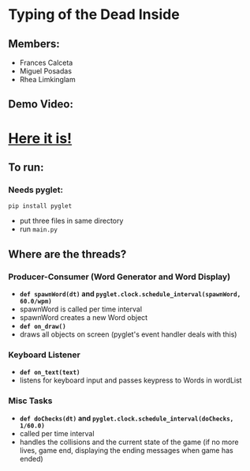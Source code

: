 # Typing of the Dead Inside

## Members:

- Frances Calceta
- Miguel Posadas
- Rhea Limkinglam


## Demo Video:
# [Here it is!](https://drive.google.com/file/d/0B08-BvAcWqPHRHdRTGU1b0VVZkk/view?usp=sharing)


## To run: 
### Needs pyglet:
```pip install pyglet```
- put three files in same directory
- run ```main.py```

## Where are the threads?

### Producer-Consumer (Word Generator and Word Display)
- **```def spawnWord(dt)``` and ```pyglet.clock.schedule_interval(spawnWord, 60.0/wpm)```**
- spawnWord is called per time interval
- spawnWord creates a new Word object
- **```def on_draw()```**
- draws all objects on screen (pyglet's event handler deals with this)
### Keyboard Listener
- **```def on_text(text)```**
- listens for keyboard input and passes keypress to Words in wordList
### Misc Tasks
- **```def doChecks(dt)``` and ```pyglet.clock.schedule_interval(doChecks, 1/60.0)```**
- called per time interval
- handles the collisions and the current state of the game (if no more lives, game end, displaying the ending messages when game has ended)
